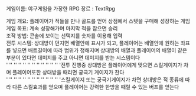 게임이름: 야구게임을 가장한 RPG
장르    : TextRpg

게임 개요:   플레이어가 적들을 만나 골드를 얻어 상점에서 스텟을 구매해 성장하는 게임  
게임 목표:   계속 성장해가며 마지막 적을 잡으면 승리  
조작 방법:   콘솔에 보이는 선택지를 숫자를 이용해 입력  
전투 시스템: 상대방이 던지면 배열안에 표시가 되고, 플레이어는 배열안에 원하는 좌표를 넣으면 배트길이에 따라 범위가 정해지며 상대방의 배열과 플레이어의 배열이 같은 부분이 있다면 데미지를 주고 아니면 데미지를 받는 시스템이다  
' '' '' '' '' '' '' '' '' '' '' '' '전투 진행중 상대방은 플레이어에게 맞으면 스킬게이지가 차며 플레이어또한 상대방을 때리면 궁극기 게이지가 찬다  
' '' '' '' '' '' '' '' '' '' '' '' '스킬게이지 또는 궁극기게이지가 차면 상대방은 적 종류에 따라 다른 스킬효과를 얻으며 플레이어는 강력한 한방을 때릴 수 있는 버프를 얻는다  

            

  
